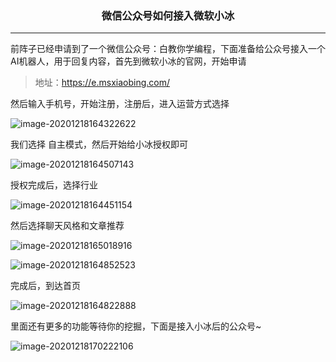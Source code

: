 ### <center>微信公众号如何接入微软小冰
***
前阵子已经申请到了一个微信公众号：白教你学编程，下面准备给公众号接入一个AI机器人，用于回复内容，首先到微软小冰的官网，开始申请

>  地址：https://e.msxiaobing.com/

然后输入手机号，开始注册，注册后，进入运营方式选择

![image-20201218164322622](https://cdn.losey.top/blog/image-20201218164322622.png)

我们选择 自主模式，然后开始给小冰授权即可

![image-20201218164507143](https://cdn.losey.top/blog/image-20201218164507143.png)

授权完成后，选择行业

![image-20201218164451154](https://cdn.losey.top/blog/image-20201218164451154.png)

然后选择聊天风格和文章推荐

![image-20201218165018916](https://cdn.losey.top/blog/image-20201218165018916.png)

![image-20201218164852523](https://cdn.losey.top/blog/image-20201218164852523.png)

完成后，到达首页

![image-20201218164822888](https://cdn.losey.top/blog/image-20201218164822888.png)

里面还有更多的功能等待你的挖掘，下面是接入小冰后的公众号~

![image-20201218170222106](https://cdn.losey.top/blog/image-20201218170222106.png)